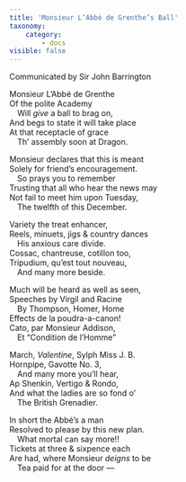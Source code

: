 ```yaml
---
title: 'Monsieur L’Abbé de Grenthe’s Ball'
taxonomy:
    category:
        - docs
visible: false
---
```


<div class="author">Communicated by Sir John Barrington</div>

Monsieur L’Abbé de Grenthe  
Of the polite Academy  
&emsp;Will *give* a ball to brag on,  
And begs to state it will take place  
At that receptacle of grace  
&emsp;Th’ assembly soon at Dragon.  
  
Monsieur declares that this is meant  
Solely for friend’s encouragement.  
&emsp;So prays you to remember  
Trusting that all who hear the news may  
Not fail to meet him upon Tuesday,  
&emsp;The twelfth of this December.  
  
Variety the treat enhancer,  
Reels, minuets, jigs & country dances  
&emsp;His anxious care divide.  
Cossac, chantreuse, cotillon too,  
Tripudium, qu’est tout nouveau,  
&emsp;And many more beside.  
  
Much will be heard as well as seen,  
Speeches by Virgil and Racine  
&emsp;By Thompson, Homer, Home  
Effects de la poudra-a-canon!  
Cato, par Monsieur Addison,  
&emsp;Et “Condition de l’Homme”  
 
March, *Valentine*, Sylph Miss J. B.  
Hornpipe, Gavotte No. 3,  
&emsp;And many more you’ll hear,  
Ap Shenkin, Vertigo & Rondo,  
And what the ladies are so fond o’  
&emsp;The British Grenadier.  
  
In short the Abbé’s a man  
Resolved to please by this new plan.  
&emsp;What mortal can say more!!  
Tickets at three & sixpence each  
Are had, where Monsieur *deigns* to be  
&emsp;Tea paid for at the door —